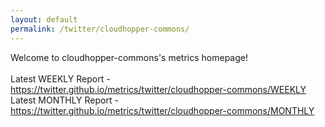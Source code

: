 ```yaml
---
layout: default
permalink: /twitter/cloudhopper-commons/
---
```

Welcome to cloudhopper-commons's metrics homepage!
<br><br>
Latest WEEKLY Report - <a href="https://twitter.github.io/metrics/twitter/cloudhopper-commons/WEEKLY">https://twitter.github.io/metrics/twitter/cloudhopper-commons/WEEKLY</a>
<br>
Latest MONTHLY Report - <a href="https://twitter.github.io/metrics/twitter/cloudhopper-commons/MONTHLY">https://twitter.github.io/metrics/twitter/cloudhopper-commons/MONTHLY</a>
<br>
